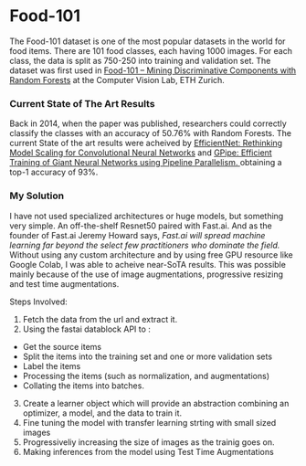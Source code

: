 # Food-101
The Food-101 dataset is one of the most popular datasets in the world for food items. There are 101 food classes, each having 1000 images. For each class, the data is split as 750-250 into training and validation set. The dataset was first used in [Food-101 – Mining Discriminative Components with Random Forests](https://homes.esat.kuleuven.be/~konijn/publications/2014/bossard_eccv14_food-101.pdf) at the Computer Vision Lab, ETH Zurich.

### Current State of The Art Results
Back in 2014, when the paper was published, researchers could correctly classify the classes with an accuracy of 50.76% with Random Forests. The current State of the art results were acheived by [EfficientNet: Rethinking Model Scaling for Convolutional Neural Networks](https://arxiv.org/pdf/1905.11946v3.pdf) and [GPipe: Efficient Training of Giant Neural Networks using Pipeline Parallelism.
](https://arxiv.org/abs/1811.06965) obtaining a top-1 accuracy of 93%.
### My Solution
I have not used specialized architectures or huge models, but something very simple. An off-the-shelf Resnet50 paired with Fast.ai. And as the founder of Fast.ai Jeremy Howard says, *Fast.ai will spread machine learning far beyond the select few practitioners who dominate the field.* Without using any custom architecture and by using free GPU resource like Google Colab, I was able to acheive near-SoTA results. This was possible mainly because of the use of image augmentations, progressive resizing and test time augmentations. 

Steps Involved:
1. Fetch the data from the url and extract it. 
2. Using the fastai datablock API to :
- Get the source items
- Split the items into the training set and one or more validation sets
- Label the items
- Processing the items (such as normalization, and augmentations)
- Collating the items into batches.
3. Create a learner object which will provide an abstraction combining an optimizer, a model, and the data to train it.
4. Fine tuning the model with transfer learning strting with small sized images
5. Progressiveliy increasing the size of images as the trainig goes on. 
6. Making inferences from the model using Test Time Augmentations
